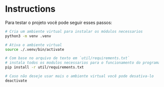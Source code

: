 # Instructions

Para testar o projeto você pode seguir esses passos:

```bash
# Cria um ambiente virtual para instalar os módulos necessarios
python3 -m venv .venv

# Ativa o ambiente virtual
source ./.venv/bin/activate

# Com base no arquivo de texto em `util/requirements.txt` 
# instala todos os modulos necessarios para o funcionamento do programa
pip install -r util/requirements.txt
```


```bash
# Caso não deseje usar mais o ambiente virtual você pode desativa-lo
deactivate
```